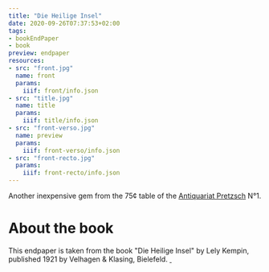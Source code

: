 ```yaml
---
title: "Die Heilige Insel"
date: 2020-09-26T07:37:53+02:00
tags:
- bookEndPaper
- book
preview: endpaper
resources:
- src: "front.jpg"
  name: front
  params:
    iiif: front/info.json
- src: "title.jpg"
  name: title
  params:
    iiif: title/info.json
- src: "front-verso.jpg"
  name: preview
  params:
    iiif: front-verso/info.json
- src: "front-recto.jpg"
  params:
    iiif: front-recto/info.json
---
```


Another inexpensive gem from the 75¢ table of the [Antiquariat Pretzsch](https://antiquariat-pretzsch.de/) N°1.

# About the book

This endpaper is taken from the book "Die Heilige Insel" by Lely Kempin, published 1921 by Velhagen & Klasing, Bielefeld. <a class="worldcat" href="http://www.worldcat.org/oclc/936421290">&nbsp;</a>
